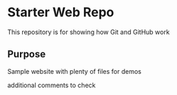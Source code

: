 # Starter Web Repo

This repository is for showing how Git and GitHub work

## Purpose

Sample website with plenty of files for demos

additional comments to check